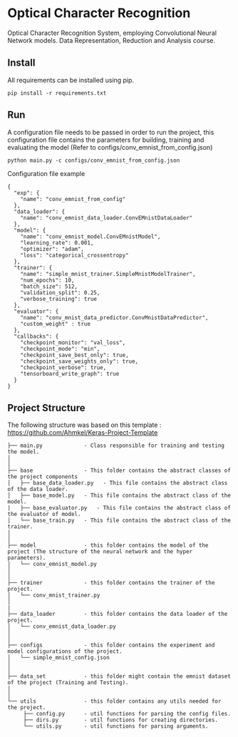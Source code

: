 # Optical Character Recognition
Optical Character Recognition System, employing Convolutional Neural Network models. Data Representation, Reduction and Analysis course.

## Install
All requirements can be installed using pip.
```
pip install -r requirements.txt
```
## Run
A configuration file needs to be passed in order to run the project, this configuration file contains the parameters for building, training and evaluating the model (Refer to configs/conv_emnist_from_config.json)
```
python main.py -c configs/conv_emnist_from_config.json
```
Configuration file example
```
{
  "exp": {
    "name": "conv_emnist_from_config"
  },
  "data_loader": {
    "name": "conv_emnist_data_loader.ConvEMnistDataLoader"
  },
  "model": {
    "name": "conv_emnist_model.ConvEMnistModel",
    "learning_rate": 0.001,
    "optimizer": "adam",
    "loss": "categorical_crossentropy"
  },
  "trainer": {
    "name": "simple_mnist_trainer.SimpleMnistModelTrainer",
    "num_epochs": 10,
    "batch_size": 512,
    "validation_split": 0.25,
    "verbose_training": true
  },
  "evaluator": {
    "name": "conv_mnist_data_predictor.ConvMnistDataPredictor",
    "custom_weight" : true
  },
  "callbacks": {
    "checkpoint_monitor": "val_loss",
    "checkpoint_mode": "min",
    "checkpoint_save_best_only": true,
    "checkpoint_save_weights_only": true,
    "checkpoint_verbose": true,
    "tensorboard_write_graph": true
  }
}
```
## Project Structure
The following structure was based on this template : https://github.com/Ahmkel/Keras-Project-Template
```
├── main.py             - Class responsible for training and testing the model.
│
│
├── base                - This folder contains the abstract classes of the project components
│   ├── base_data_loader.py   - This file contains the abstract class of the data loader.
│   ├── base_model.py   - This file contains the abstract class of the model.
|   ├── base_evaluator.py   - This file contains the abstract class of the evaluator of model.
│   └── base_train.py   - This file contains the abstract class of the trainer.
│
│
├── model               - this folder contains the model of the project (The structure of the neural network and the hyper parameters).
│   └── conv_emnist_model.py
│
│
├── trainer             - this folder contains the trainer of the project.
│   └── conv_mnist_trainer.py
│
|
├── data_loader         - this folder contains the data loader of the project.
│   └── conv_emnist_data_loader.py
│
│
├── configs             - this folder contains the experiment and model configurations of the project.
│   └── simple_mnist_config.json
│
│
├── data_set            - this folder might contain the emnist dataset of the project (Training and Testing).
│
│
└── utils               - this folder contains any utils needed for the project.
     ├── config.py      - util functions for parsing the config files.
     ├── dirs.py        - util functions for creating directories.
     └── utils.py       - util functions for parsing arguments.
```
